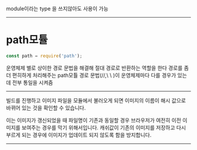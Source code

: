 module이라는 type 을 쓰지않아도 사용이 가능

---

# path모튤 

```js
const path = require('path');
```

운영체제 별로 상이한 경로 문법을 해결해 절대 경로로 반환하는 역할을 한다
경로를 좀 더 편히하게 처리해주는 path모튤 
경로 문법(//,\ \ \)이 운영체제마다 다를 경우가 있는데
전부 통일을 시켜줌

---

빌드를 진행하고 이미지 파일을 모듈에서 불러오게 되면 이미지의 이름이 해시 값으로 바뀌어 있는 것을 확인할 수 있습니다. 

이는 이미지가 갱신되었을 때 파일명이 기존과 동일할 경우 브라우저가 여전히 이전 이미지를 보여주는 경우를 막기 위해서입니다. 캐쉬값이 기존의 이미지를 저장하고 다시 부르게 되는 경우에 이미지가 업데이트 되지 않도록 함을 방지합니다.

---

